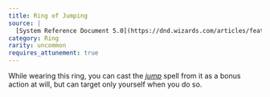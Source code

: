 ```yaml
---
title: Ring of Jumping
source: |
  [System Reference Document 5.0](https://dnd.wizards.com/articles/features/systems-reference-document-srd)
category: Ring
rarity: uncommon
requires_attunement: true
---
```


While wearing this ring, you can cast the [*jump*](/spells/jump/) spell from it as a bonus action at will, but can target only yourself when you do so.
